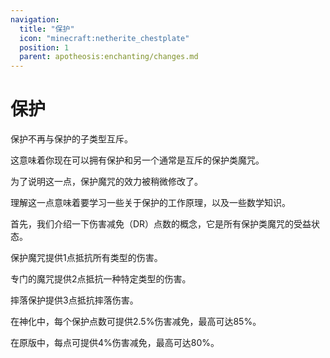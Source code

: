 ```yaml
---
navigation:
  title: "保护"
  icon: "minecraft:netherite_chestplate"
  position: 1
  parent: apotheosis:enchanting/changes.md
---
```


# 保护

<Color id="blue">保护</Color>不再与保护的子类型互斥。

这意味着你现在可以拥有<Color id="blue">保护</Color>和另一个通常是互斥的保护类魔咒。

为了说明这一点，保护魔咒的效力被稍微修改了。

理解这一点意味着要学习一些关于保护的工作原理，以及一些数学知识。

首先，我们介绍一下伤害减免（DR）点数的概念，它是所有保护类魔咒的受益状态。

<Color id="blue">保护</Color>魔咒提供1点抵抗所有类型的伤害。

专门的魔咒提供2点抵抗一种特定类型的伤害。

<Color id="blue">摔落保护</Color>提供3点抵抗摔落伤害。

在神化中，每个保护点数可提供2.5%伤害减免，最高可达85%。

在原版中，每点可提供4%伤害减免，最高可达80%。

